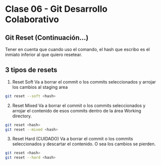 # Clase 06 - Git Desarrollo Colaborativo

## Git Reset (Continuación...)
Tener en cuenta que cuando uso el comando, el hash que escribo es el inmiato inferior al que quiero resetear.

## 3 tipos de resets

1. Reset Soft
Va a borrar el commit o los commits seleccionados y arrojar los cambios al staging area

```sh
git reset --soft <hash>
```

2. Reset Mixed
Va a borrar el commit o los commits seleccionados y arrojar el contenido de esos commits dentro de la área Working directory.

```sh
git reset <hash>
git reset --mixed <hash>
```

3. Reset Hard (CUIDADO)
Va a borrar el commit o los commits seleccionados y descartar el contenido. O sea los cambios se pierden.

```sh
git reset <hash>
git reset --hard <hash>
```